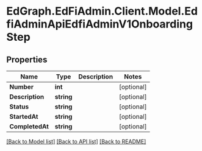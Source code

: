 # EdGraph.EdFiAdmin.Client.Model.EdfiAdminApiEdfiAdminV1OnboardingStep

## Properties

Name | Type | Description | Notes
------------ | ------------- | ------------- | -------------
**Number** | **int** |  | [optional] 
**Description** | **string** |  | [optional] 
**Status** | **string** |  | [optional] 
**StartedAt** | **string** |  | [optional] 
**CompletedAt** | **string** |  | [optional] 

[[Back to Model list]](../README.md#documentation-for-models) [[Back to API list]](../README.md#documentation-for-api-endpoints) [[Back to README]](../README.md)

